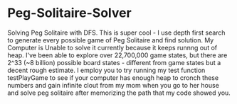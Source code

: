 # Peg-Solitaire-Solver
Solving Peg Solitaire with DFS. This is super cool - I use depth first search to generate every possible game of Peg Solitaire and find solution. My Computer is Unable to solve it currently because it keeps runnng out of heap. I've been able to explore over 22,700,000 game states, but there are 2^33 (~8 billion) possible board states - different from game states but a decent rough estimate. I employ you to try running my test function testPlayGame to see if your computer has enough heap to cronch these numbers and gain infinite clout from my mom when you go to her house and solve peg solitaire after memorizing the path that my code showed you.

